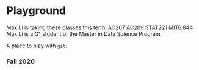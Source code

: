 # Playground

Max Li is taking these classes this term: AC207 AC209 STAT221 MIT6.844
Max Li is a G1 student of the Master in Data Science Program.

A place to play with `git`.

### Fall 2020
